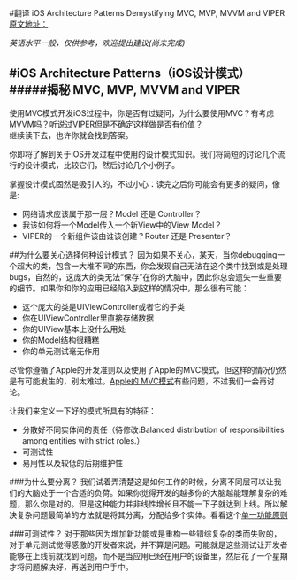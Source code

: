 #翻译 iOS Architecture Patterns Demystifying MVC, MVP, MVVM and VIPER
[原文地址：](https://medium.com/ios-os-x-development/ios-architecture-patterns-ecba4c38de52#.lo17irk94)

_英语水平一般，仅供参考，欢迎提出建议(尚未完成)_

#iOS Architecture Patterns（iOS设计模式）
#####揭秘 MVC, MVP, MVVM and VIPER
----
使用MVC模式开发iOS过程中，你是否有过疑问，为什么要使用MVC？有考虑MVVM吗？听说过VIPER但是不确定这样做是否有价值？  
继续读下去，也许你就会找到答案。    

你即将了解到关于iOS开发过程中使用的设计模式知识。我们将简短的讨论几个流行的设计模式，比较它们，然后讨论几个小例子。  


掌握设计模式固然是吸引人的，不过小心：读完之后你可能会有更多的疑问，像是:

- 网络请求应该属于那一层？Model 还是 Controller？
- 我该如何将一个Model传入一个新View中的View Model？
- VIPER的一个新组件该由谁该创建？Router 还是 Presenter？

##为什么要关心选择何种设计模式？
因为如果不关心，某天，当你debugging一个超大的类，包含一大堆不同的东西，你会发现自己无法在这个类中找到或是处理bugs，自然的，这庞大的类无法“保存”在你的大脑中，因此你总会遗失一些重要的细节。如果你和你的应用已经陷入到这样的情况中，那么很有可能：

- 这个庞大的类是UIViewController或者它的子类
- 你在UIViewController里直接存储数据
- 你的UIView基本上没什么用处
- 你的Model结构很糟糕
- 你的单元测试毫无作用

尽管你遵循了Apple的开发准则以及使用了Apple的MVC模式，但这样的情况仍然是有可能发生的，别太难过。[Apple的 MVC模式](https://developer.apple.com/library/ios/documentation/General/Conceptual/DevPedia-CocoaCore/MVC.html)有些问题，不过我们一会再讨论。  

让我们来定义一下好的模式所具有的特征：

- 分散好不同实体间的责任（待修改:Balanced distribution of responsibilities among entities with strict roles.）
- 可测试性
- 易用性以及较低的后期维护性

###为什么要分离？
我们试着弄清楚这是如何工作的时候，分离不同层可以让我们的大脑处于一个合适的负荷。如果你觉得开发的越多你的大脑越能理解复杂的难题，那么你是对的。但是这种能力并非线性增长且不能一下子就达到上线。所以解决复杂问题最简单的方法就是将其分离，分配给多个实体。看看这个[单一功能原则](https://zh.wikipedia.org/wiki/%E5%8D%95%E4%B8%80%E5%8A%9F%E8%83%BD%E5%8E%9F%E5%88%99)

###可测试性？
对于那些因为增加新功能或是重构一些错综复杂的类而失败的，对于单元测试觉得感激的开发者来说，并不算是问题。可能就是这些测试让开发者能够在上线前就找到问题，而不是当应用已经在用户的设备里，然后花了一个星期才将问题解决好，再送到用户手中。




